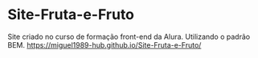 # Site-Fruta-e-Fruto
Site criado no curso de formação front-end da Alura. Utilizando o padrão BEM.
https://miguel1989-hub.github.io/Site-Fruta-e-Fruto/
